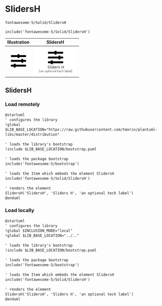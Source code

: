 # SlidersH


```text
fontawesome-5/Solid/SlidersH
```

```text
include('fontawesome-5/Solid/SlidersH')
```



| Illustration | SlidersH |
| :---: | :---: |
| ![illustration for Illustration](../../fontawesome-5/Solid/SlidersH.png) | ![illustration for SlidersH](../../fontawesome-5/Solid/SlidersH.Local.png) |




## SlidersH

### Load remotely
```plantuml
@startuml
' configures the library
!global $LIB_BASE_LOCATION="https://raw.githubusercontent.com/tmorin/plantuml-libs/master/distribution"

' loads the library's bootstrap
!include $LIB_BASE_LOCATION/bootstrap.puml

' loads the package bootstrap
include('fontawesome-5/bootstrap')

' loads the Item which embeds the element SlidersH
include('fontawesome-5/Solid/SlidersH')

' renders the element
SlidersH('SlidersH', 'Sliders H', 'an optional tech label')
@enduml
```

### Load locally
```plantuml
@startuml
' configures the library
!global $INCLUSION_MODE="local"
!global $LIB_BASE_LOCATION="../.."

' loads the library's bootstrap
!include $LIB_BASE_LOCATION/bootstrap.puml

' loads the package bootstrap
include('fontawesome-5/bootstrap')

' loads the Item which embeds the element SlidersH
include('fontawesome-5/Solid/SlidersH')

' renders the element
SlidersH('SlidersH', 'Sliders H', 'an optional tech label')
@enduml
```

